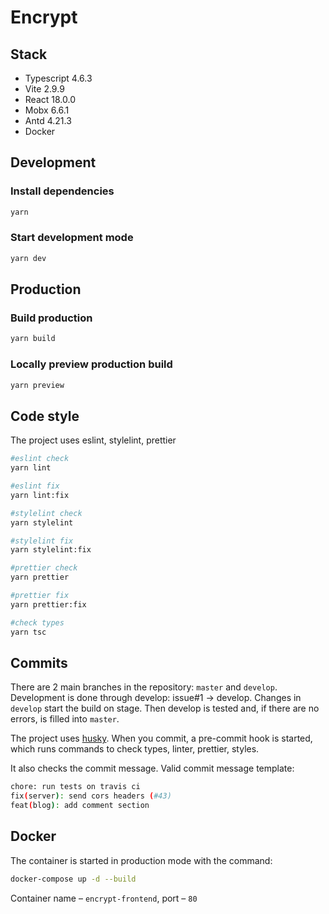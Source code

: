 # Encrypt

## Stack
- Typescript 4.6.3
- Vite 2.9.9
- React 18.0.0
- Mobx 6.6.1
- Antd 4.21.3
- Docker

## Development

### Install dependencies
```bash
yarn
```

### Start development mode
```bash
yarn dev
```

## Production

### Build production
```bash
yarn build
```
### Locally preview production build
```bash
yarn preview
```
## Code style
The project uses eslint, stylelint, prettier

```bash
#eslint check
yarn lint

#eslint fix
yarn lint:fix

#stylelint check
yarn stylelint

#stylelint fix
yarn stylelint:fix

#prettier check
yarn prettier

#prettier fix
yarn prettier:fix

#check types
yarn tsc
```
## Commits
There are 2 main branches in the repository: `master` and `develop`.
Development is done through develop: issue#1 -> develop. Changes in `develop` start the build on stage.
Then develop is tested and, if there are no errors, is filled into `master`.

The project uses [husky](https://www.npmjs.com/package/husky). When you commit, a pre-commit hook is started, which runs commands to check types, linter, prettier, styles.

It also checks the commit message.
Valid commit message template:
```bash
chore: run tests on travis ci
fix(server): send cors headers (#43)
feat(blog): add comment section
```

## Docker
The container is started in production mode with the command:
```bash
docker-compose up -d --build
```
Container name – `encrypt-frontend`, port – `80`
